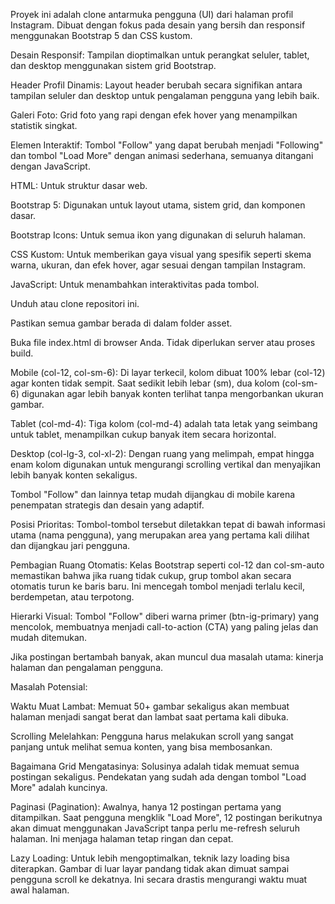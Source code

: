 <!-- Halaman Profil Instagram  -->
Proyek ini adalah clone antarmuka pengguna (UI) dari halaman profil Instagram. Dibuat dengan fokus pada desain yang bersih dan responsif menggunakan Bootstrap 5 dan CSS kustom.

<!-- Fitur Utama -->
Desain Responsif: Tampilan dioptimalkan untuk perangkat seluler, tablet, dan desktop menggunakan sistem grid Bootstrap.

Header Profil Dinamis: Layout header berubah secara signifikan antara tampilan seluler dan desktop untuk pengalaman pengguna yang lebih baik.

Galeri Foto: Grid foto yang rapi dengan efek hover yang menampilkan statistik singkat.

Elemen Interaktif: Tombol "Follow" yang dapat berubah menjadi "Following" dan tombol "Load More" dengan animasi sederhana, semuanya ditangani dengan JavaScript.

<!-- Teknologi yang Digunakan -->
HTML: Untuk struktur dasar web.

Bootstrap 5: Digunakan untuk layout utama, sistem grid, dan komponen dasar.

Bootstrap Icons: Untuk semua ikon yang digunakan di seluruh halaman.

CSS Kustom: Untuk memberikan gaya visual yang spesifik seperti skema warna, ukuran, dan efek hover, agar sesuai dengan tampilan Instagram.

JavaScript: Untuk menambahkan interaktivitas pada tombol.

<!-- Cara Menjalankan  -->
Unduh atau clone repositori ini.

Pastikan semua gambar berada di dalam folder asset.

Buka file index.html di browser Anda. Tidak diperlukan server atau proses build.

<!-- Pertanyaan README -->

<!-- Konfigurasi kolom (col) dipilih berdasarkan prinsip pemanfaatan ruang layar dan keterbacaan konten. -->

Mobile (col-12, col-sm-6): Di layar terkecil, kolom dibuat 100% lebar (col-12) agar konten tidak sempit. Saat sedikit lebih lebar (sm), dua kolom (col-sm-6) digunakan agar lebih banyak konten terlihat tanpa mengorbankan ukuran gambar.

Tablet (col-md-4): Tiga kolom (col-md-4) adalah tata letak yang seimbang untuk tablet, menampilkan cukup banyak item secara horizontal.

Desktop (col-lg-3, col-xl-2): Dengan ruang yang melimpah, empat hingga enam kolom digunakan untuk mengurangi scrolling vertikal dan menyajikan lebih banyak konten sekaligus.

<!-- Aksesibilitas Tombol di Mobile -->

Tombol "Follow" dan lainnya tetap mudah dijangkau di mobile karena penempatan strategis dan desain yang adaptif.

Posisi Prioritas: Tombol-tombol tersebut diletakkan tepat di bawah informasi utama (nama pengguna), yang merupakan area yang pertama kali dilihat dan dijangkau jari pengguna.

Pembagian Ruang Otomatis: Kelas Bootstrap seperti col-12 dan col-sm-auto memastikan bahwa jika ruang tidak cukup, grup tombol akan secara otomatis turun ke baris baru. Ini mencegah tombol menjadi terlalu kecil, berdempetan, atau terpotong.

Hierarki Visual: Tombol "Follow" diberi warna primer (btn-ig-primary) yang mencolok, membuatnya menjadi call-to-action (CTA) yang paling jelas dan mudah ditemukan.

<!-- Potensi Masalah Jika Postingan 50+ dan Solusinya -->

Jika postingan bertambah banyak, akan muncul dua masalah utama: kinerja halaman dan pengalaman pengguna.

Masalah Potensial:

Waktu Muat Lambat: Memuat 50+ gambar sekaligus akan membuat halaman menjadi sangat berat dan lambat saat pertama kali dibuka.

Scrolling Melelahkan: Pengguna harus melakukan scroll yang sangat panjang untuk melihat semua konten, yang bisa membosankan.

Bagaimana Grid Mengatasinya:
Solusinya adalah tidak memuat semua postingan sekaligus. Pendekatan yang sudah ada dengan tombol "Load More" adalah kuncinya.

Paginasi (Pagination): Awalnya, hanya 12 postingan pertama yang ditampilkan. Saat pengguna mengklik "Load More", 12 postingan berikutnya akan dimuat menggunakan JavaScript tanpa perlu me-refresh seluruh halaman. Ini menjaga halaman tetap ringan dan cepat.

Lazy Loading: Untuk lebih mengoptimalkan, teknik lazy loading bisa diterapkan. Gambar di luar layar pandang tidak akan dimuat sampai pengguna scroll ke dekatnya. Ini secara drastis mengurangi waktu muat awal halaman.